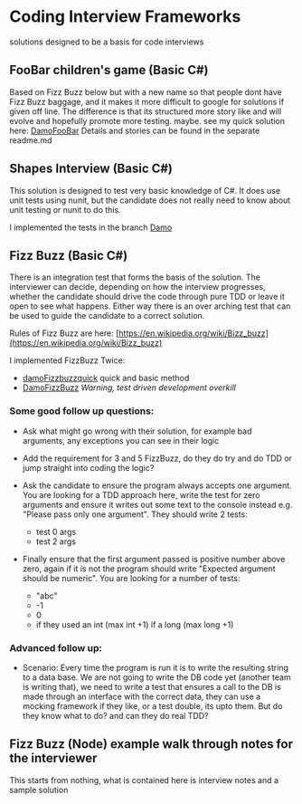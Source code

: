 # Coding Interview Frameworks #

solutions designed to be a basis for code interviews

## FooBar children's game (Basic C#) ##
Based on Fizz Buzz below but with a new name so that people dont have Fizz Buzz baggage, and it makes it more difficult to google for solutions if given off line. The difference is that its structured more story like and will evolve and hopefully promote more testing. maybe. see my quick solution here: [DamoFooBar](https://github.com/DamianStanger/codingInterview/tree/DamoFooBar/FooBarInterview) Details and stories can be found in the separate readme.md

## Shapes Interview (Basic C#) ##
This solution is designed to test very basic knowledge of C#. It does use unit tests using nunit, but the candidate does not really need to know about unit testing or nunit to do this.

I implemented the tests in the branch [Damo](https://github.com/DamianStanger/codingInterview/tree/Damo)

## Fizz Buzz (Basic C#) ##
There is an integration test that forms the basis of the solution. The interviewer can decide, depending on how the interview progresses, whether the candidate should drive the code through pure TDD or leave it open to see what happens. Either way there is an over arching test that can be used to guide the candidate to a correct solution.

Rules of Fizz Buzz are here: [https://en.wikipedia.org/wiki/Bizz_buzz](https://en.wikipedia.org/wiki/Bizz_buzz)

I implemented FizzBuzz Twice:
 * [damoFizzbuzzquick](https://github.com/DamianStanger/codingInterview/tree/damoFizzbuzzquick) quick and basic method
 * [DamoFizzBuzz](https://github.com/DamianStanger/codingInterview/tree/DamoFizzBuzz) *Warning, test driven development overkill*

### Some good follow up questions: ###
* Ask what might go wrong with their solution, for example bad arguments, any exceptions you can see in their logic

* Add the requirement for 3 and 5 FizzBuzz, do they do try and do TDD or jump straight into coding the logic?

* Ask the candidate to ensure the program always accepts one argument. You are looking for a TDD approach here, write the test for zero arguments and ensure it writes out some text to the console instead e.g. "Please pass only one argument". They should write 2 tests:
  * test 0 args
  * test 2 args

* Finally ensure that the first argument passed is positive number above zero, again if it is not the program should write "Expected argument should be numeric". You are looking for a number of tests:
  * "abc"
  * -1
  * 0
  * if they used an int (max int +1) if a long (max long +1)

### Advanced follow up: ###
 * Scenario: Every time the program is run it is to write the resulting string to a data base. We are not going to write the DB code yet (another team is writing that), we need to write a test that ensures a call to the DB is made through an interface with the correct data, they can use a mocking framework if they like, or a test double, its upto them. But do they know what to do? and can they do real TDD?



## Fizz Buzz (Node) example walk through notes for the interviewer ##
This starts from nothing, what is contained here is interview notes and a sample solution